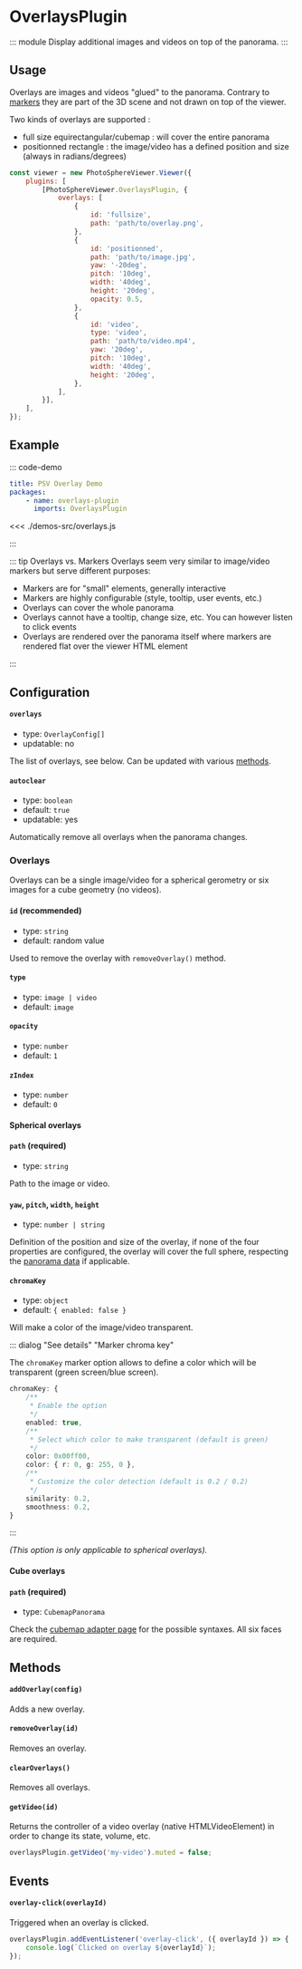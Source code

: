 # OverlaysPlugin

<Badges module="overlays-plugin"/>

::: module
<ApiButton page="modules/OverlaysPlugin.html"/>
Display additional images and videos on top of the panorama.
:::

## Usage

Overlays are images and videos "glued" to the panorama. Contrary to [markers](./markers.md) they are part of the 3D scene and not drawn on top of the viewer.

Two kinds of overlays are supported :

-   full size equirectangular/cubemap : will cover the entire panorama
-   positionned rectangle : the image/video has a defined position and size (always in radians/degrees)

```js
const viewer = new PhotoSphereViewer.Viewer({
    plugins: [
        [PhotoSphereViewer.OverlaysPlugin, {
            overlays: [
                {
                    id: 'fullsize',
                    path: 'path/to/overlay.png',
                },
                {
                    id: 'positionned',
                    path: 'path/to/image.jpg',
                    yaw: '-20deg',
                    pitch: '10deg',
                    width: '40deg',
                    height: '20deg',
                    opacity: 0.5,
                },
                {
                    id: 'video',
                    type: 'video',
                    path: 'path/to/video.mp4',
                    yaw: '20deg',
                    pitch: '10deg',
                    width: '40deg',
                    height: '20deg',
                },
            ],
        }],
    ],
});
```

## Example

::: code-demo

```yaml
title: PSV Overlay Demo
packages:
    - name: overlays-plugin
      imports: OverlaysPlugin
```

<<< ./demos-src/overlays.js

:::

::: tip Overlays vs. Markers
Overlays seem very similar to image/video markers but serve different purposes:

-   Markers are for "small" elements, generally interactive
-   Markers are highly configurable (style, tooltip, user events, etc.)
-   Overlays can cover the whole panorama
-   Overlays cannot have a tooltip, change size, etc. You can however listen to click events
-   Overlays are rendered over the panorama itself where markers are rendered flat over the viewer HTML element

:::

## Configuration

#### `overlays`

-   type: `OverlayConfig[]`
-   updatable: no

The list of overlays, see below. Can be updated with various [methods](#methods).

#### `autoclear`

-   type: `boolean`
-   default: `true`
-   updatable: yes

Automatically remove all overlays when the panorama changes.

### Overlays

Overlays can be a single image/video for a spherical gerometry or six images for a cube geometry (no videos).

#### `id` (recommended)

-   type: `string`
-   default: random value

Used to remove the overlay with `removeOverlay()` method.

#### `type`

-   type: `image | video`
-   default: `image`

#### `opacity`

-   type: `number`
-   default: `1`

#### `zIndex`

-   type: `number`
-   default: `0`

#### Spherical overlays

#### `path` (required)

-   type: `string`

Path to the image or video.

#### `yaw`, `pitch`, `width`, `height`

-   type: `number | string`

Definition of the position and size of the overlay, if none of the four properties are configured, the overlay will cover the full sphere, respecting the [panorama data](../guide/adapters/equirectangular.md#cropped-panorama) if applicable.

#### `chromaKey`

-   type: `object`
-   default: `{ enabled: false }`

Will make a color of the image/video transparent.

::: dialog "See details" "Marker chroma key"

The `chromaKey` marker option allows to define a color which will be transparent (green screen/blue screen).

```ts
chromaKey: {
    /**
     * Enable the option
     */
    enabled: true,
    /**
     * Select which color to make transparent (default is green)
     */
    color: 0x00ff00,
    color: { r: 0, g: 255, 0 },
    /**
     * Customize the color detection (default is 0.2 / 0.2)
     */
    similarity: 0.2,
    smoothness: 0.2,
}
```

:::

_(This option is only applicable to spherical overlays)._

#### Cube overlays

#### `path` (required)

-   type: `CubemapPanorama`

Check the [cubemap adapter page](../guide/adapters/cubemap.md#panorama-options) for the possible syntaxes. All six faces are required.

## Methods

#### `addOverlay(config)`

Adds a new overlay.

#### `removeOverlay(id)`

Removes an overlay.

#### `clearOverlays()`

Removes all overlays.

#### `getVideo(id)`

Returns the controller of a video overlay (native HTMLVideoElement) in order to change its state, volume, etc.

```js
overlaysPlugin.getVideo('my-video').muted = false;
```

## Events

#### `overlay-click(overlayId)`

Triggered when an overlay is clicked.

```js
overlaysPlugin.addEventListener('overlay-click', ({ overlayId }) => {
    console.log(`Clicked on overlay ${overlayId}`);
});
```
